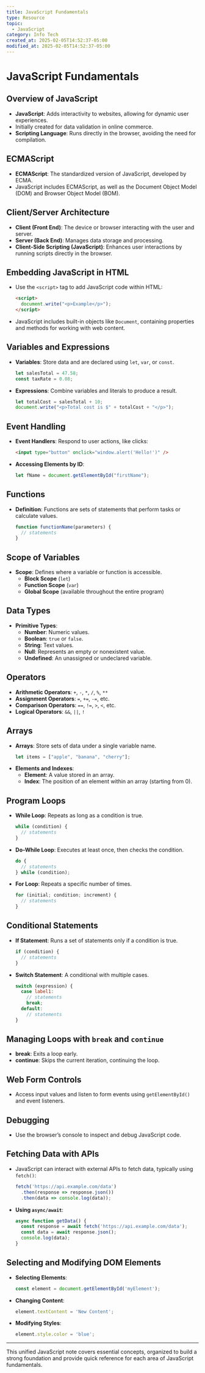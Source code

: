 ```yaml
---
title: JavaScript Fundamentals
type: Resource
topic:
  - JavaScript
category: Info Tech
created_at: 2025-02-05T14:52:37-05:00
modified_at: 2025-02-05T14:52:37-05:00
---
```


# JavaScript Fundamentals  
## Overview of JavaScript
- **JavaScript**: Adds interactivity to websites, allowing for dynamic user experiences.
- Initially created for data validation in online commerce.
- **Scripting Language**: Runs directly in the browser, avoiding the need for compilation.

## ECMAScript
- **ECMAScript**: The standardized version of JavaScript, developed by ECMA.
- JavaScript includes ECMAScript, as well as the Document Object Model (DOM) and Browser Object Model (BOM).

## Client/Server Architecture
- **Client (Front End)**: The device or browser interacting with the user and server.
- **Server (Back End)**: Manages data storage and processing.
- **Client-Side Scripting (JavaScript)**: Enhances user interactions by running scripts directly in the browser.

## Embedding JavaScript in HTML
- Use the `<script>` tag to add JavaScript code within HTML:
    ```html
    <script>
      document.write("<p>Example</p>");
    </script>
    ```
- JavaScript includes built-in objects like `Document`, containing properties and methods for working with web content.

## Variables and Expressions
- **Variables**: Store data and are declared using `let`, `var`, or `const`.
    ```javascript
    let salesTotal = 47.58;
    const taxRate = 0.08;
    ```
- **Expressions**: Combine variables and literals to produce a result.
    ```javascript
    let totalCost = salesTotal + 10;
    document.write("<p>Total cost is $" + totalCost + "</p>");
    ```

## Event Handling
- **Event Handlers**: Respond to user actions, like clicks:
    ```html
    <input type="button" onclick="window.alert('Hello!')" />
    ```
- **Accessing Elements by ID**:
    ```javascript
    let fName = document.getElementById("firstName");
    ```

## Functions
- **Definition**: Functions are sets of statements that perform tasks or calculate values.
    ```javascript
    function functionName(parameters) {
      // statements
    }
    ```

## Scope of Variables
- **Scope**: Defines where a variable or function is accessible.
  - **Block Scope** (`let`)
  - **Function Scope** (`var`)
  - **Global Scope** (available throughout the entire program)

## Data Types
- **Primitive Types**:
  - **Number**: Numeric values.
  - **Boolean**: `true` or `false`.
  - **String**: Text values.
  - **Null**: Represents an empty or nonexistent value.
  - **Undefined**: An unassigned or undeclared variable.

## Operators
- **Arithmetic Operators**: `+`, `-`, `*`, `/`, `%`, `**`
- **Assignment Operators**: `=`, `+=`, `-=`, etc.
- **Comparison Operators**: `==`, `!=`, `>`, `<`, etc.
- **Logical Operators**: `&&`, `||`, `!`


## Arrays
- **Arrays**: Store sets of data under a single variable name.
    ```javascript
    let items = ["apple", "banana", "cherry"];
    ```
- **Elements and Indexes**:
  - **Element**: A value stored in an array.
  - **Index**: The position of an element within an array (starting from 0).

## Program Loops
- **While Loop**: Repeats as long as a condition is true.
    ```javascript
    while (condition) {
      // statements
    }
    ```
- **Do-While Loop**: Executes at least once, then checks the condition.
    ```javascript
    do {
      // statements
    } while (condition);
    ```
- **For Loop**: Repeats a specific number of times.
    ```javascript
    for (initial; condition; increment) {
      // statements
    }
    ```

## Conditional Statements
- **If Statement**: Runs a set of statements only if a condition is true.
    ```javascript
    if (condition) {
      // statements
    }
    ```
- **Switch Statement**: A conditional with multiple cases.
    ```javascript
    switch (expression) {
      case label1:
        // statements
        break;
      default:
        // statements
    }
    ```

## Managing Loops with `break` and `continue`
- **break**: Exits a loop early.
- **continue**: Skips the current iteration, continuing the loop.

## Web Form Controls
- Access input values and listen to form events using `getElementById()` and event listeners.

## Debugging
- Use the browser’s console to inspect and debug JavaScript code.


## Fetching Data with APIs
- JavaScript can interact with external APIs to fetch data, typically using `fetch()`:
    ```javascript
    fetch('https://api.example.com/data')
      .then(response => response.json())
      .then(data => console.log(data));
    ```
- **Using `async/await`**:
    ```javascript
    async function getData() {
      const response = await fetch('https://api.example.com/data');
      const data = await response.json();
      console.log(data);
    }
    ```

## Selecting and Modifying DOM Elements
- **Selecting Elements**:
    ```javascript
    const element = document.getElementById('myElement');
    ```
- **Changing Content**:
    ```javascript
    element.textContent = 'New Content';
    ```
- **Modifying Styles**:
    ```javascript
    element.style.color = 'blue';
    ```

---

This unified JavaScript note covers essential concepts, organized to build a strong foundation and provide quick reference for each area of JavaScript fundamentals.